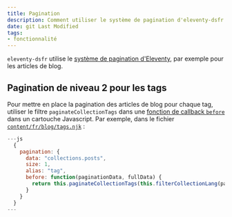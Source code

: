 ```yaml
---
title: Pagination
description: Comment utiliser le système de pagination d'eleventy-dsfr ?
date: git Last Modified
tags:
- fonctionnalité
---
```


`eleventy-dsfr` utilise le [système de pagination d'Eleventy](https://www.11ty.dev/docs/pagination/), par exemple pour les articles de blog.

## Pagination de niveau 2 pour les tags

Pour mettre en place la pagination des articles de blog pour chaque tag, utiliser le filtre `paginateCollectionTags` dans une [fonction de callback `before`](https://www.11ty.dev/docs/pagination/#the-before-callback) dans un cartouche Javascript.
Par exemple, dans le fichier [`content/fr/blog/tags.njk`](https://github.com/codegouvfr/eleventy-dsfr/tree/main/content/fr/blog/tags.njk) :

```javascript
---js
  {
    pagination: {
      data: "collections.posts",
      size: 1,
      alias: "tag",
      before: function(paginationData, fullData) {
        return this.paginateCollectionTags(this.filterCollectionLang(paginationData, fullData.lang), 6);
      }
    }
  }
---
```
